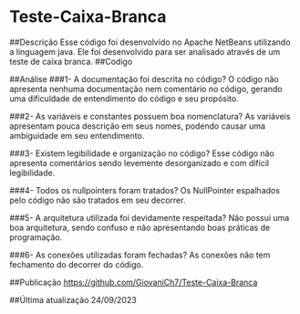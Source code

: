 # Teste-Caixa-Branca
##Descrição
Esse código foi desenvolvido no Apache NetBeans utilizando a linguagem java. Ele foi desenvolvido para ser analisado através de um teste de caixa branca.
##Codigo

##Análise
###1- A documentação foi descrita no código?
O código não apresenta nenhuma documentação nem comentário no código, gerando uma dificuldade de entendimento do código e seu propósito.

###2- As variáveis e constantes possuem boa nomenclatura?
As variáveis apresentam pouca descrição em seus nomes, podendo causar uma ambiguidade em seu entendimento.

###3- Existem legibilidade e organização no código?
Esse código não apresenta comentários sendo levemente desorganizado e com difícil legibilidade.

###4- Todos os nullpointers foram tratados?
Os NullPointer espalhados pelo código não são tratados em seu decorrer.

###5- A arquitetura utilizada foi devidamente respeitada?
Não possui uma boa arquitetura, sendo confuso e não apresentando boas práticas de programação.

###6- As conexões utilizadas foram fechadas?
As conexões não tem fechamento do decorrer do código. 

##Publicação
https://github.com/GiovaniCh7/Teste-Caixa-Branca

##Última atualização 24/09/2023


